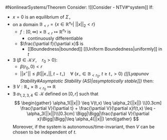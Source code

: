 #NonlinearSystems/Theorem 
Consider: ![[Consider - NTV#^system]]
If:
- $x = 0$ is an equilibrium of $\Sigma_\circ$
-  on a domain $\mathbb{B}_{<r} = \{x\in\mathbb{R}^{n_x}\big|~ ||x||_2 < r\}$
	- $f:[0,\infty\rangle\times\mathbb{B}_{<r}\mapsto\mathbb{R}^{n_x}$ is 
		- continuously differentiable
	- $\frac{\partial f}{\partial x}$ is
		- [[Boundedness|bounded]] [[Uniform Boundedness|uniformly]] in $t$
- $\exists~(\beta\in\mathcal{KL} ,\quad r_0>0 ):$
	- $\beta(r_0,0) <r$
	- $||x^\circ|| \leq \beta(||x_\circ||,t-t_\circ) \quad \forall~(x_\circ \in \mathbb{B}_{<r_0},~t\geq t_\circ >0)$    *([[Lyapunov Stability#Asymptotic Stability (AS)|asymptotically stable]])*
then:
- $\exists~V:\mathbb{R}_+\times\mathbb{B}_{<r_0}\mapsto\mathbb{R}$ 
- $\exists~\alpha_{1,2,3,4}\in \mathcal{K}$ defined on $[0,r]$
such that
$$
\begin{gather}
\alpha_1(||x||) \leq V(t,x) \leq \alpha_2(||x||) \\[0.3cm]
\frac{\partial V}{\partial t} + \frac{\partial V}{\partial x}f(t,x) \leq -\alpha_3(||x||)\\[0.3cm]
\Bigg|\Bigg|\frac{\partial V}{\partial x}\Bigg|\Bigg|\leq \alpha_4(||x||)
\end{gather}
$$
Moreover, if the system is autonomous/time-invariant, then $V$ can be chosen to be independent of $t$.

